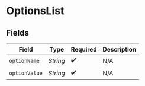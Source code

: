 # OptionsList


## Fields

| Field              | Type               | Required           | Description        |
| ------------------ | ------------------ | ------------------ | ------------------ |
| `optionName`       | *String*           | :heavy_check_mark: | N/A                |
| `optionValue`      | *String*           | :heavy_check_mark: | N/A                |